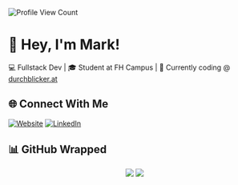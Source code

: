 ![Profile View Count](https://komarev.com/ghpvc/?username=KnotzerIO)

# 👋 Hey, I'm Mark!
💻 Fullstack Dev | 🎓 Student at FH Campus | 🚀 Currently coding @ [durchblicker.at](https://durchblicker.at)

## 🌐 Connect With Me  

[![Website](https://img.shields.io/badge/Website-knotzer.io-2648ff?style=for-the-badge&logo=google-chrome&logoColor=white)](http://www.knotzer.io)
[![LinkedIn](https://img.shields.io/badge/LinkedIn-Mark%20Knotzer-blue?style=for-the-badge&logo=linkedin&logoColor=white)](https://www.linkedin.com/in/knotzer)
  
## 📊 GitHub Wrapped
<div align="center">
<img src="https://github-readme-stats.vercel.app/api?username=KnotzerIO&show_icons=true&theme=transparent&hide_border=true" />
<img src="https://github-readme-stats.vercel.app/api/top-langs/?username=KnotzerIO&langs_count=8&layout=compact&hide_border=true&theme=transparent" />
</div>
